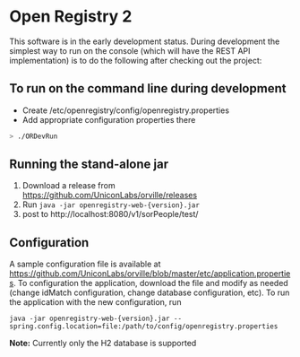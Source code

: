 # Open Registry 2

This software is in the early development status. During development the simplest way to run on the console (which will have the REST API implementation)
is to do the following after checking out the project:

## To run on the command line during development

* Create /etc/openregistry/config/openregistry.properties
* Add appropriate configuration properties there

```bash
> ./ORDevRun
```

## Running the stand-alone jar

1. Download a release from https://github.com/UniconLabs/orville/releases
2. Run `java -jar openregistry-web-{version}.jar`
3. post to http://localhost:8080/v1/sorPeople/test/

## Configuration

A sample configuration file is available at https://github.com/UniconLabs/orville/blob/master/etc/application.properties. To configuration the application, download the file and modify as needed (change idMatch configuration, change database configuration, etc). To run the application with the new configuration, run
```
java -jar openregistry-web-{version}.jar --spring.config.location=file:/path/to/config/openregistry.properties
```

**Note:** Currently only the H2 database is supported
